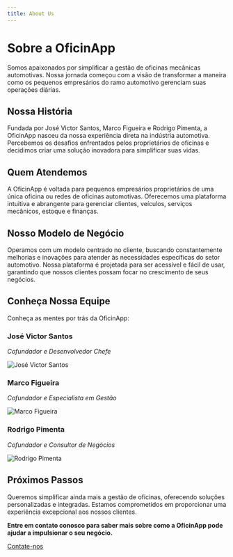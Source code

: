 ```yaml
---
title: About Us
---
```


# Sobre a OficinApp

Somos apaixonados por simplificar a gestão de oficinas mecânicas automotivas. Nossa jornada começou com a visão de transformar a maneira como os pequenos empresários do ramo automotivo gerenciam suas operações diárias.

## Nossa História

Fundada por José Victor Santos, Marco Figueira e Rodrigo Pimenta, a OficinApp nasceu da nossa experiência direta na indústria automotiva. Percebemos os desafios enfrentados pelos proprietários de oficinas e decidimos criar uma solução inovadora para simplificar suas vidas.

## Quem Atendemos

A OficinApp é voltada para pequenos empresários proprietários de uma única oficina ou redes de oficinas automotivas. Oferecemos uma plataforma intuitiva e abrangente para gerenciar clientes, veículos, serviços mecânicos, estoque e finanças.

## Nosso Modelo de Negócio

Operamos com um modelo centrado no cliente, buscando constantemente melhorias e inovações para atender às necessidades específicas do setor automotivo. Nossa plataforma é projetada para ser acessível e fácil de usar, garantindo que nossos clientes possam focar no crescimento de seus negócios.

## Conheça Nossa Equipe

Conheça as mentes por trás da OficinApp:

### José Victor Santos
*Cofundador e Desenvolvedor Chefe*

![José Victor Santos](../../static/img/joseSantos.jpg)

### Marco Figueira
*Cofundador e Especialista em Gestão*

![Marco Figueira](../../static/img/marcoFigueira.jpg)

### Rodrigo Pimenta
*Cofundador e Consultor de Negócios*

![Rodrigo Pimenta](../../static/img/rodrigoPimenta.jpg.jpg)

## Próximos Passos

Queremos simplificar ainda mais a gestão de oficinas, oferecendo soluções personalizadas e integradas. Estamos comprometidos em proporcionar uma experiência excepcional aos nossos clientes.

**Entre em contato conosco para saber mais sobre como a OficinApp pode ajudar a impulsionar o seu negócio.**

[Contate-nos](mailto:contato@oficinapp.com)
